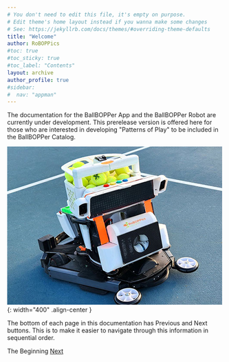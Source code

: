 ```yaml
---
# You don't need to edit this file, it's empty on purpose.
# Edit theme's home layout instead if you wanna make some changes
# See: https://jekyllrb.com/docs/themes/#overriding-theme-defaults
title: "Welcome"
author: RoBOPPics
#toc: true
#toc_sticky: true
#toc_label: "Contents"
layout: archive
author_profile: true
#sidebar:
#  nav: "appman"
---
```


The documentation for the BallBOPPer App and the BallBOPPer Robot are currently under development. This prerelease version is offered here for those who are interested in developing "Patterns of Play" to be included in the BallBOPPer Catalog.

![Catalog Image](/assets/images/BallBOPPerShotCropped002_500.jpg){: width="400" .align-center } 

The bottom of each page in this documentation has Previous and Next buttons. This is to make it easier to navigate through this information in sequential order.

  <nav class="pagination">
      <a  class="pagination--pager disabled">The Beginning</a>
      <a href="/BallBOPPer/appQuickstart/" class="pagination--pager" title="Connect">Next</a> 
  </nav>
 
